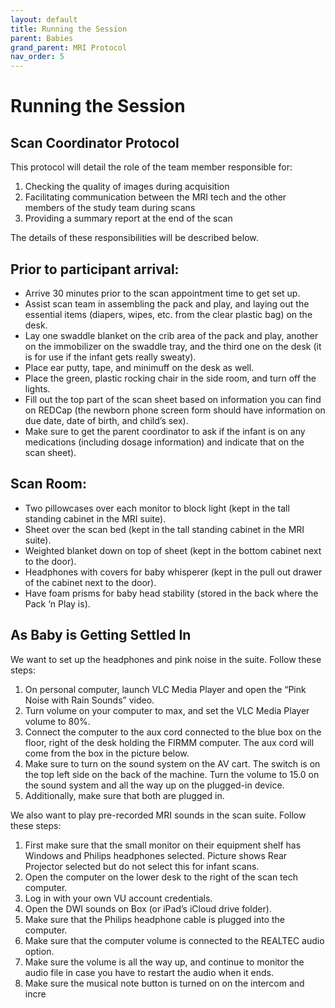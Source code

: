 ```yaml
---
layout: default
title: Running the Session
parent: Babies
grand_parent: MRI Protocol
nav_order: 5
---
```


# Running the Session

## Scan Coordinator Protocol

This protocol will detail the role of the team member responsible for:
1. Checking the quality of images during acquisition
2. Facilitating communication between the MRI tech and the other members of the study team during scans
3. Providing a summary report at the end of the scan

The details of these responsibilities will be described below.


## Prior to participant arrival:

- Arrive 30 minutes prior to the scan appointment time to get set up.
- Assist scan team in assembling the pack and play, and laying out the essential items (diapers, wipes, etc. from the clear plastic bag) on the desk.
- Lay one swaddle blanket on the crib area of the pack and play, another on the immobilizer on the swaddle tray, and the third one on the desk (it is for use if the infant gets really sweaty).
- Place ear putty, tape, and minimuff on the desk as well.
- Place the green, plastic rocking chair in the side room, and turn off the lights.
- Fill out the top part of the scan sheet based on information you can find on REDCap (the newborn phone screen form should have information on due date, date of birth, and child’s sex).
- Make sure to get the parent coordinator to ask if the infant is on any medications (including dosage information) and indicate that on the scan sheet).

## Scan Room:

- Two pillowcases over each monitor to block light (kept in the tall standing cabinet in the MRI suite).
- Sheet over the scan bed (kept in the tall standing cabinet in the MRI suite).
- Weighted blanket down on top of sheet (kept in the bottom cabinet next to the door).
- Headphones with covers for baby whisperer (kept in the pull out drawer of the cabinet next to the door).
- Have foam prisms for baby head stability (stored in the back where the Pack ‘n Play is).

## As Baby is Getting Settled In

We want to set up the headphones and pink noise in the suite. Follow these steps:

1. On personal computer, launch VLC Media Player and open the “Pink Noise with Rain Sounds” video.
2. Turn volume on your computer to max, and set the VLC Media Player volume to 80%.
3. Connect the computer to the aux cord connected to the blue box on the floor, right of the desk holding the FIRMM computer. The aux cord will come from the box in the picture below. 
4. Make sure to turn on the sound system on the AV cart. The switch is on the top left side on the back of the machine. Turn the volume to 15.0 on the sound system and all the way up on the plugged-in device. 
5. Additionally, make sure that both are plugged in. 

We also want to play pre-recorded MRI sounds in the scan suite. Follow these steps:

1. First make sure that the small monitor on their equipment shelf has Windows and Philips headphones selected. Picture shows Rear Projector selected but do not select this for infant scans.
2. Open the computer on the lower desk to the right of the scan tech computer.
3. Log in with your own VU account credentials.
4. Open the DWI sounds on Box (or iPad’s iCloud drive folder).
5. Make sure that the Philips headphone cable is plugged into the computer.
6. Make sure that the computer volume is connected to the REALTEC audio option.
7. Make sure the volume is all the way up, and continue to monitor the audio file in case you have to restart the audio when it ends. 
8. Make sure the musical note button is turned on on the intercom and incre
